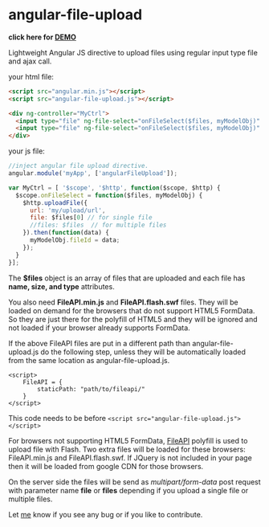 angular-file-upload
===================

**click here for <a href="http://angular-file-upload.appspot.com/" target="_blank">DEMO</a>**

Lightweight Angular JS directive to upload files using regular input type file and ajax call.

your html file:
```html
<script src="angular.min.js"></script>
<script src="angular-file-upload.js"></script>

<div ng-controller="MyCtrl">
  <input type="file" ng-file-select="onFileSelect($files, myModelObj)" >
  <input type="file" ng-file-select="onFileSelect($files, myModelObj)" multiple>
</div>
```

your js file:
```js
//inject angular file upload directive.
angular.module('myApp', ['angularFileUpload']);

var MyCtrl = [ '$scope', '$http', function($scope, $http) {
  $scope.onFileSelect = function($files, myModelObj) {
    $http.uploadFile({
      url: 'my/upload/url',
      file: $files[0] // for single file
      //files: $files  // for multiple files
    }).then(function(data) {
      myModelObj.fileId = data;
    }); 
  }
}];
```

The **$files** object is an array of files that are uploaded and each file has **name, size, and type** attributes.

You also need **FileAPI.min.js** and **FileAPI.flash.swf** files. They will be loaded on demand for the browsers that do not support HTML5 FormData. 
So they are just there for the polyfill of HTML5 and they will be ignored and not loaded if your browser already supports FormData.

If the above FileAPI files are put in a different path than angular-file-upload.js do the following step, unless they will be automatically loaded from the same location as angular-file-upload.js.
```script
<script>
    FileAPI = {
        staticPath: "path/to/fileapi/"
    }
</script>
```
This code needs to be before `<script src="angular-file-upload.js"></script>`

For browsers not supporting HTML5 FormData, [FileAPI](https://github.com/mailru/FileAPI) polyfill is used to upload file with Flash. Two extra files will be loaded for these browsers: FileAPI.min.js and FileAPI.flash.swf.
If JQuery is not included in your page then it will be loaded from google CDN for those browsers. 

On the server side the files will be send as *multipart/form-data* post request with parameter name **file** or **files** depending if you upload a single file or multiple files.


Let [me](mailto:danial.farid@gmail.com) know if you see any bug or if you like to contribute.
